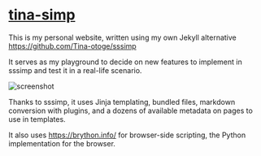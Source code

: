 # [tina-simp](https://tina.moe/new/)

This is my personal website, written using my own Jekyll alternative https://github.com/Tina-otoge/sssimp

It serves as my playground to decide on new features to implement in sssimp and test it in a real-life scenario.

![screenshot](https://cdn.discordapp.com/attachments/439208223673810944/928542114135023626/unknown.png)

Thanks to sssimp, it uses Jinja templating, bundled files, markdown conversion with plugins, and a dozens of
available metadata on pages to use in templates.

It also uses https://brython.info/ for browser-side scripting, the Python implementation for the browser.

